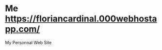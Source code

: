# Me <a target="_blank" href="https://floriancardinal.000webhostapp.com/">https://floriancardinal.000webhostapp.com/</a>
My Personnal Web Site
